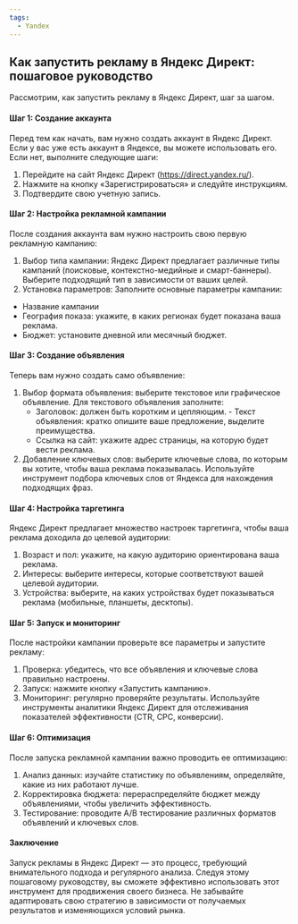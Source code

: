 ```yaml
---
tags:
  - Yandex
---
```




## Как запустить рекламу в Яндекс Директ: пошаговое руководство

Рассмотрим, как запустить рекламу в Яндекс Директ, шаг за шагом.


#### Шаг 1: Создание аккаунта
Перед тем как начать, вам нужно создать аккаунт в Яндекс Директ. Если у вас уже есть аккаунт в Яндексе, вы можете использовать его. Если нет, выполните следующие шаги:
1. Перейдите на сайт Яндекс Директ (https://direct.yandex.ru/).
2. Нажмите на кнопку «Зарегистрироваться» и следуйте инструкциям.
3. Подтвердите свою учетную запись.


#### Шаг 2: Настройка рекламной кампании
После создания аккаунта вам нужно настроить свою первую рекламную кампанию:
1. Выбор типа кампании: Яндекс Директ предлагает различные типы кампаний (поисковые, контекстно-медийные и смарт-баннеры). Выберите подходящий тип в зависимости от ваших целей.  
2. Установка параметров: Заполните основные параметры кампании:   
- Название кампании
- География показа: укажите, в каких регионах будет показана ваша реклама.   
- Бюджет: установите дневной или месячный бюджет.


#### Шаг 3: Создание объявления
Теперь вам нужно создать само объявление:
1. Выбор формата объявления: выберите текстовое или графическое объявление. Для текстового объявления заполните:
   - Заголовок: должен быть коротким и цепляющим.   - Текст объявления: кратко опишите ваше предложение, выделите преимущества.
   - Ссылка на сайт: укажите адрес страницы, на которую будет вести реклама.
2. Добавление ключевых слов: выберите ключевые слова, по которым вы хотите, чтобы ваша реклама показывалась. Используйте инструмент подбора ключевых слов от Яндекса для нахождения подходящих фраз.


#### Шаг 4: Настройка таргетинга
Яндекс Директ предлагает множество настроек таргетинга, чтобы ваша реклама доходила до целевой аудитории:
1. Возраст и пол: укажите, на какую аудиторию ориентирована ваша реклама.
2. Интересы: выберите интересы, которые соответствуют вашей целевой аудитории.
3. Устройства: выберите, на каких устройствах будет показываться реклама (мобильные, планшеты, десктопы).


#### Шаг 5: Запуск и мониторинг
После настройки кампании проверьте все параметры и запустите рекламу:
1. Проверка: убедитесь, что все объявления и ключевые слова правильно настроены.
2. Запуск: нажмите кнопку «Запустить кампанию».
3. Мониторинг: регулярно проверяйте результаты. Используйте инструменты аналитики Яндекс Директ для отслеживания показателей эффективности (CTR, CPC, конверсии).


#### Шаг 6: Оптимизация
После запуска рекламной кампании важно проводить ее оптимизацию:
1. Анализ данных: изучайте статистику по объявлениям, определяйте, какие из них работают лучше.
2. Корректировка бюджета: перераспределяйте бюджет между объявлениями, чтобы увеличить эффективность.
3. Тестирование: проводите A/B тестирование различных форматов объявлений и ключевых слов.


#### Заключение
Запуск рекламы в Яндекс Директ — это процесс, требующий внимательного подхода и регулярного анализа. Следуя этому пошаговому руководству, вы сможете эффективно использовать этот инструмент для продвижения своего бизнеса. Не забывайте адаптировать свою стратегию в зависимости от получаемых результатов и изменяющихся условий рынка.